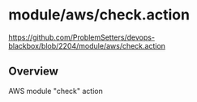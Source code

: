 # module/aws/check.action

https://github.com/ProblemSetters/devops-blackbox/blob/2204/module/aws/check.action

## Overview

AWS module "check" action


